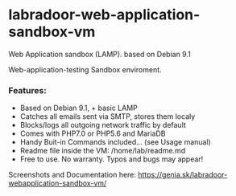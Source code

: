 # labradoor-web-application-sandbox-vm
Web Application sandbox (LAMP). based on Debian 9.1

Web-application-testing Sandbox enviroment.

### Features:
- Based on Debian 9.1, + basic LAMP
- Catches all emails sent via SMTP, stores them localy
- Blocks/logs all outgoing network traffic by default
- Comes with PHP7.0 or PHP5.6 and MariaDB
- Handy Buit-in Commands included... (see Usage manual)
- Readme file inside the VM: /home/lab/readme.md
- Free to use. No warranty. Typos and bugs may appear!


Screenshots and Documentation here: https://genia.sk/labradoor-webapplication-sandbox-vm/
